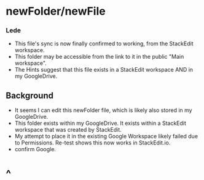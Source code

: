 # newFolder/newFile

### Lede
* This file's sync is now finally confirmed to working, from the StackEdit workspace.
* This folder may be accessible from the link to it in the public "Main workspace".
* The Hints suggest that this file exists in a StackEdit workspace AND in my GoogleDrive.

## Background

* It seems I can edit this newFolder file, which is likely also stored in my GoogleDrive.
* This folder exists within my GoogleDrive.  It exists within a StackEdit workspace that was created by StackEdit.
* My attempt to place it in the existing Google Workspace likely failed due to Permissions.  Re-test shows this now works in StackEdit.io.
* confirm Google.

# ^


<!--stackedit_data:
eyJoaXN0b3J5IjpbNDM5MzI2NjAwLC0zNDE5MzI5NjYsLTI3Nj
YzMjk1LC0yMDY4MTE1MTM1LC0xNTkzNjkwMDA0LDE1NzM0OTM4
NzJdfQ==
-->
